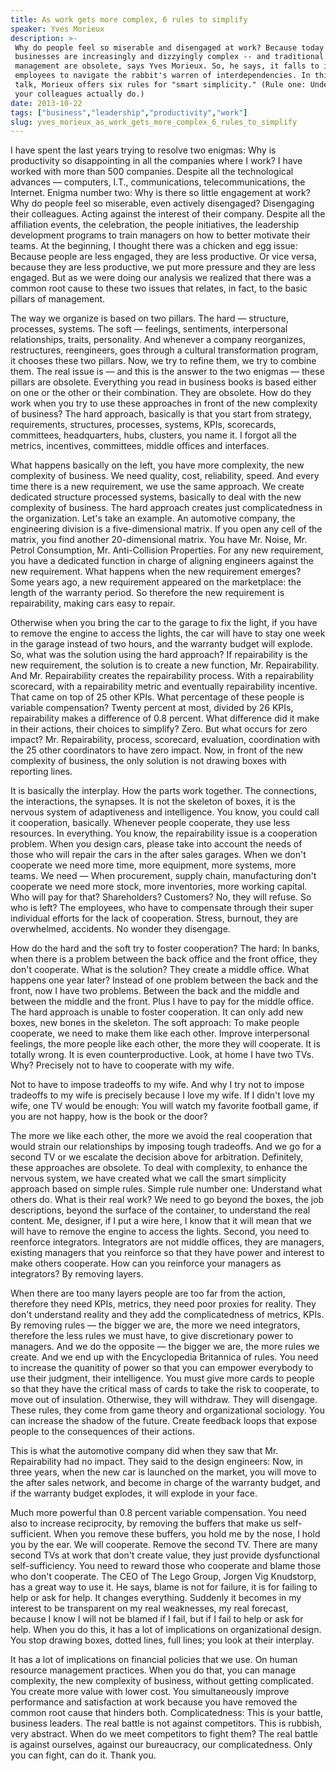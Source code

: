 ```yaml
---
title: As work gets more complex, 6 rules to simplify
speaker: Yves Morieux
description: >-
 Why do people feel so miserable and disengaged at work? Because today's
 businesses are increasingly and dizzyingly complex -- and traditional pillars of
 management are obsolete, says Yves Morieux. So, he says, it falls to individual
 employees to navigate the rabbit's warren of interdependencies. In this energetic
 talk, Morieux offers six rules for "smart simplicity." (Rule one: Understand what
 your colleagues actually do.)
date: 2013-10-22
tags: ["business","leadership","productivity","work"]
slug: yves_morieux_as_work_gets_more_complex_6_rules_to_simplify
---
```


I have spent the last years trying to resolve two enigmas: Why is productivity so
disappointing in all the companies where I work? I have worked with more than 500
companies. Despite all the technological advances — computers, I.T., communications,
telecommunications, the Internet. Enigma number two: Why is there so little engagement at
work? Why do people feel so miserable, even actively disengaged? Disengaging their
colleagues. Acting against the interest of their company. Despite all the affiliation
events, the celebration, the people initiatives, the leadership development programs to
train managers on how to better motivate their teams. At the beginning, I thought there was
a chicken and egg issue: Because people are less engaged, they are less productive. Or
vice versa, because they are less productive, we put more pressure and they are less
engaged. But as we were doing our analysis we realized that there was a common root cause
to these two issues that relates, in fact, to the basic pillars of management.

The way we organize is based on two pillars. The hard — structure, processes, systems. The
soft — feelings, sentiments, interpersonal relationships, traits, personality. And
whenever a company reorganizes, restructures, reengineers, goes through a cultural
transformation program, it chooses these two pillars. Now, we try to refine them, we try
to combine them. The real issue is — and this is the answer to the two enigmas — these
pillars are obsolete. Everything you read in business books is based either on one or the
other or their combination. They are obsolete. How do they work when you try to use these
approaches in front of the new complexity of business? The hard approach, basically is
that you start from strategy, requirements, structures, processes, systems, KPIs,
scorecards, committees, headquarters, hubs, clusters, you name it. I forgot all the
metrics, incentives, committees, middle offices and interfaces.

What happens basically on the left, you have more complexity, the new complexity of
business. We need quality, cost, reliability, speed. And every time there is a new
requirement, we use the same approach. We create dedicated structure processed systems,
basically to deal with the new complexity of business. The hard approach creates just
complicatedness in the organization. Let's take an example. An automotive company, the
engineering division is a five-dimensional matrix. If you open any cell of the matrix, you
find another 20-dimensional matrix. You have Mr. Noise, Mr. Petrol Consumption, Mr.
Anti-Collision Properties. For any new requirement, you have a dedicated function in
charge of aligning engineers against the new requirement. What happens when the new 
requirement emerges? Some years ago, a new requirement appeared on the marketplace: the
length of the warranty period. So therefore the new requirement is repairability, making
cars easy to repair.

Otherwise when you bring the car to the garage to fix the light, if you have to remove
the engine to access the lights, the car will have to stay one week in the garage instead
of two hours, and the warranty budget will explode. So, what was the solution using the
hard approach? If repairability is the new requirement, the solution is to create a new
function, Mr. Repairability. And Mr. Repairability creates the repairability process.
With a repairability scorecard, with a repairability metric and eventually repairability
incentive. That came on top of 25 other KPIs. What percentage of these people is variable
compensation? Twenty percent at most, divided by 26 KPIs, repairability makes a difference
of 0.8 percent. What difference did it make in their actions, their choices to simplify?
Zero. But what occurs for zero impact? Mr. Repairability, process, scorecard, evaluation,
coordination with the 25 other coordinators to have zero impact. Now, in front of the new
complexity of business, the only solution is not drawing boxes with reporting
lines.

It is basically the interplay. How the parts work together. The connections, the
interactions, the synapses. It is not the skeleton of boxes, it is the nervous system of
adaptiveness and intelligence. You know, you could call it cooperation, basically.
Whenever people cooperate, they use less resources. In everything. You know, the
repairability issue is a cooperation problem. When you design cars, please take into
account the needs of those who will repair the cars in the after sales garages. When we
don't cooperate we need more time, more equipment, more systems, more teams. We need —
When procurement, supply chain, manufacturing don't cooperate we need more stock, more
inventories, more working capital. Who will pay for that? Shareholders? Customers? No,
they will refuse. So who is left? The employees, who have to compensate through their
super individual efforts for the lack of cooperation. Stress, burnout, they are 
overwhelmed, accidents. No wonder they disengage.

How do the hard and the soft try to foster cooperation? The hard: In banks, when there is
a problem between the back office and the front office, they don't cooperate. What is the
solution? They create a middle office. What happens one year later? Instead of one problem
 between the back and the front, now I have two problems. Between the back and the middle
and between the middle and the front. Plus I have to pay for the middle office. The hard
approach is unable to foster cooperation. It can only add new boxes, new bones in the
skeleton. The soft approach: To make people cooperate, we need to make them like each
other. Improve interpersonal feelings, the more people like each other, the more they
will cooperate. It is totally wrong. It is even counterproductive. Look, at home I have
two TVs. Why? Precisely not to have to cooperate with my wife. 

Not to have to impose tradeoffs to my wife. And why I try not to impose tradeoffs to my
wife is precisely because I love my wife. If I didn't love my wife, one TV would be
enough: You will watch my favorite football game, if you are not happy, how is the book or
the door? 

The more we like each other, the more we avoid the real cooperation that would strain our
relationships by imposing tough tradeoffs. And we go for a second TV or we escalate the
decision above for arbitration. Definitely, these approaches are obsolete. To deal with
complexity, to enhance the nervous system, we have created what we call the smart
simplicity approach based on simple rules. Simple rule number one: Understand what others
do. What is their real work? We need to go beyond the boxes, the job descriptions, beyond
the surface of the container, to understand the real content. Me, designer, if I put a
wire here, I know that it will mean that we will have to remove the engine to access the
lights. Second, you need to reenforce integrators. Integrators are not middle offices,
they are managers, existing managers that you reinforce so that they have power and
interest to make others cooperate. How can you reinforce your managers as integrators? By
removing layers.

When there are too many layers people are too far from the action, therefore they need
KPIs, metrics, they need poor proxies for reality. They don't understand reality and they
add the complicatedness of metrics, KPIs. By removing rules — the bigger we are, the more
we need integrators, therefore the less rules we must have, to give discretionary power to
managers. And we do the opposite — the bigger we are, the more rules we create. And we end
up with the Encyclopedia Britannica of rules. You need to increase the quanitity of power
so that you can empower everybody to use their judgment, their intelligence. You must give
more cards to people so that they have the critical mass of cards to take the risk to
cooperate, to move out of insulation. Otherwise, they will withdraw. They will disengage.
These rules, they come from game theory and organizational sociology. You can increase the
shadow of the future. Create feedback loops that expose people to the consequences of
their actions.

This is what the automotive company did when they saw that Mr. Repairability had no
impact. They said to the design engineers: Now, in three years, when the new car is
launched on the market, you will move to the after sales network, and become in charge of
the warranty budget, and if the warranty budget explodes, it will explode in your face.

Much more powerful than 0.8 percent variable compensation. You need also to increase
reciprocity, by removing the buffers that make us self-sufficient. When you remove these
buffers, you hold me by the nose, I hold you by the ear. We will cooperate. Remove the
second TV. There are many second TVs at work that don't create value, they just provide
dysfunctional self-sufficiency. You need to reward those who cooperate and blame those who
don't cooperate. The CEO of The Lego Group, Jorgen Vig Knudstorp, has a great way to use
it. He says, blame is not for failure, it is for failing to help or ask for help. It
changes everything. Suddenly it becomes in my interest to be transparent on my real
weaknesses, my real forecast, because I know I will not be blamed if I fail, but if I fail
to help or ask for help. When you do this, it has a lot of implications on organizational
design. You stop drawing boxes, dotted lines, full lines; you look at their
interplay.

It has a lot of implications on financial policies that we use. On human resource
management practices. When you do that, you can manage complexity, the new complexity of
business, without getting complicated. You create more value with lower cost. You
simultaneously improve performance and satisfaction at work because you have removed the
common root cause that hinders both. Complicatedness: This is your battle, business
leaders. The real battle is not against competitors. This is rubbish, very abstract. When
do we meet competitors to fight them? The real battle is against ourselves, against our
bureaucracy, our complicatedness. Only you can fight, can do it. Thank you.

<!--
ad_duration=3.33
event="TED@BCG San Francisco"
external_start_time=0
has_talk_citation=0
intro_duration=11.82
is_subtitle_required="True"
is_talk_featured="True"
language="en"
language_swap="False"
native_language="en"
number_of_related_talks=6
number_of_speakers=1
number_of_subtitled_videos=28
number_of_tags=4
number_of_talk_download_languages=28
number_of_talk_more_resources=2
number_of_talk_recommendations=0
number_of_talks_take_actions=0
post_ad_duration=0.83
published_timestamp="2014-01-23 15:57:38"
recording_date="2013-10-22"
speaker_description="Consultant"
speaker_is_published=1
speaker_name="Yves Morieux"
talk_name="As work gets more complex, 6 rules to simplify"
talks_tags=["business","leadership","productivity","work"]
talks_take_action=[]
url_audio="https://download.ted.com/talks/YvesMorieux_2013S.mp3?apikey=acme-roadrunner"
url_photo_speaker="https://pe.tedcdn.com/images/ted/582ef48ee72d9d7a757c70aa25ffefdf0edffee5_254x191.jpg"
url_photo_talk="https://pe.tedcdn.com/images/ted/ebe6dc533509fb045e77d0668a35ab8082375b5b_1600x1200.jpg"
url_webpage="https://www.ted.com/talks/yves_morieux_as_work_gets_more_complex_6_rules_to_simplify"
video_type_name="TED Institute Talk"
-->